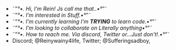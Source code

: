 - ˜”*°•. Hi, I’m Rein! Js call me that..•°*”˜
- ˜”*°•. I’m interested in Stuff.•°*”˜
- ˜”*°•. I’m currently learning I'm **TRYING** to learn code.•°*”˜
- ˜”*°•. I’m looking to collaborate on Literally anything•°*”˜
- ˜”*°•. How to reach me. Via discord, Twitter or...Just don't!.•°*”˜
- Discord; @Reinywainy4life, Twitter; @Sufferingsadboy,
<!---
Reinywainny4life/Reinywainny4life is a ✨ special ✨ repository because its `README.md` (this file) appears on your GitHub profile.
You can click the Preview link to take a look at your changes.
--->
